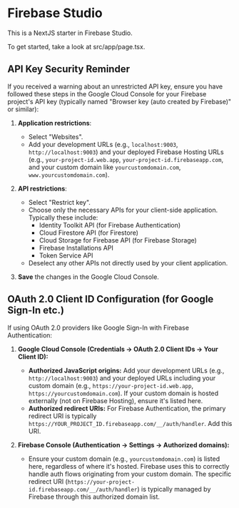 # Firebase Studio

This is a NextJS starter in Firebase Studio.

To get started, take a look at src/app/page.tsx.


## API Key Security Reminder

If you received a warning about an unrestricted API key, ensure you have followed these steps in the Google Cloud Console for your Firebase project's API key (typically named "Browser key (auto created by Firebase)" or similar):

1.  **Application restrictions**:
    *   Select "Websites".
    *   Add your development URLs (e.g., `localhost:9003`, `http://localhost:9003`) and your deployed Firebase Hosting URLs (e.g., `your-project-id.web.app`, `your-project-id.firebaseapp.com`, and your custom domain like `yourcustomdomain.com`, `www.yourcustomdomain.com`).

2.  **API restrictions**:
    *   Select "Restrict key".
    *   Choose only the necessary APIs for your client-side application. Typically these include:
        *   Identity Toolkit API (for Firebase Authentication)
        *   Cloud Firestore API (for Firestore)
        *   Cloud Storage for Firebase API (for Firebase Storage)
        *   Firebase Installations API
        *   Token Service API
    *   Deselect any other APIs not directly used by your client application.

3.  **Save** the changes in the Google Cloud Console.

## OAuth 2.0 Client ID Configuration (for Google Sign-In etc.)

If using OAuth 2.0 providers like Google Sign-In with Firebase Authentication:

1.  **Google Cloud Console (Credentials -> OAuth 2.0 Client IDs -> Your Client ID):**
    *   **Authorized JavaScript origins:** Add your development URLs (e.g., `http://localhost:9003`) and your deployed URLs including your custom domain (e.g., `https://your-project-id.web.app`, `https://yourcustomdomain.com`). If your custom domain is hosted externally (not on Firebase Hosting), ensure it's listed here.
    *   **Authorized redirect URIs:** For Firebase Authentication, the primary redirect URI is typically `https://YOUR_PROJECT_ID.firebaseapp.com/__/auth/handler`. Add this URI.

2.  **Firebase Console (Authentication -> Settings -> Authorized domains):**
    *   Ensure your custom domain (e.g., `yourcustomdomain.com`) is listed here, regardless of where it's hosted. Firebase uses this to correctly handle auth flows originating from your custom domain. The specific redirect URI (`https://your-project-id.firebaseapp.com/__/auth/handler`) is typically managed by Firebase through this authorized domain list.

